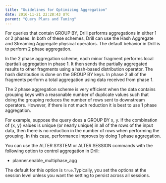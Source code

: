 ```yaml
---
title: "Guidelines for Optimizing Aggregation"
date: 2016-11-21 22:28:43 UTC
parent: "Query Plans and Tuning"
--- 
```



For queries that contain GROUP BY, Drill performs aggregations in either 1 or 2 phases.  In both of these schemes, Drill can use the Hash Aggregate and Streaming Aggregate physical operators.  The default behavior in Drill is to perform 2 phase aggregation.  
 
In the 2 phase aggregation scheme, each minor fragment performs local (partial) aggregation in phase 1.  It then sends the partially aggregated results to other fragments using a hash-based distribution operator.  The hash distribution is done on the GROUP BY keys.  In phase 2 all of the fragments perform a total aggregation using data received from phase 1.  
 
The 2 phase aggregation scheme is very efficient when the data contains grouping keys with a reasonable number of duplicate values such that doing the grouping reduces the number of rows sent to downstream operators.  However, if there is not much reduction it is best to use 1 phase aggregation.   
 
For example, suppose the query does a GROUP BY x, y.  If the combination of {x, y} values is unique (or nearly unique) in all of the rows of the input data, then there is no reduction in the number of rows when performing the grouping.  In this case, performance improves by doing 1 phase aggregation.  
 
You can use the ALTER SYSTEM or ALTER SESSION commands with the following option to control aggregation in Drill:

*  planner.enable\_multiphase\_agg 

 
The default for this option is `true`.Typically, you set the options at the session level unless you want the setting to persist across all sessions.
 
